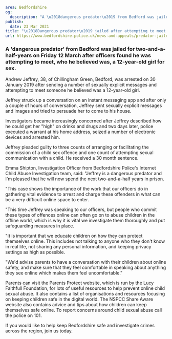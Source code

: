 ```yaml
area: Bedfordshire
og:
  description: "A \u2018dangerous predator\u2019 from Bedford was jailed for two-and-a-half-years on Friday 12 March after officers found he was attempting to meet, who he believed was, a 12-year-old girl for sex."
publish:
  date: 23 Mar 2021
title: "\u2018Dangerous predator\u2019 jailed after attempting to meet \u201812-year-old girl\u2019 for sex"
url: https://www.bedfordshire.police.uk/news-and-appeals/predator-jailed-girl-sex
```

### A 'dangerous predator' from Bedford was jailed for two-and-a-half-years on Friday 12 March after officers found he was attempting to meet, who he believed was, a 12-year-old girl for sex.

Andrew Jeffrey, 38, of Chillingham Green, Bedford, was arrested on 30 January 2019 after sending a number of sexually explicit messages and attempting to meet someone he believed was a 12-year-old girl.

Jeffrey struck up a conversation on an instant messaging app and after only a couple of hours of conversation, Jeffrey sent sexually explicit messages and images and tried to persuade her to come to his house.

Investigators became increasingly concerned after Jeffrey described how he could get her "high" on drinks and drugs and two days later, police executed a warrant at his home address, seized a number of electronic devices and arrested him.

Jeffrey pleaded guilty to three counts of arranging or facilitating the commission of a child sex offence and one count of attempting sexual communication with a child. He received a 30 month sentence.

Emma Shipton, Investigation Officer from Bedfordshire Police's Internet Child Abuse Investigation team, said: "Jeffrey is a dangerous predator and I'm pleased that he will now spend the next two-and-a-half years in prison.

"This case shows the importance of the work that our officers do in gathering vital evidence to arrest and charge these offenders in what can be a very difficult online space to enter.

"This time Jeffrey was speaking to our officers, but people who commit these types of offences online can often go on to abuse children in the offline world, which is why it is vital we investigate them thoroughly and put safeguarding measures in place.

"It is important that we educate children on how they can protect themselves online. This includes not talking to anyone who they don't know in real life, not sharing any personal information, and keeping privacy settings as high as possible.

"We'd advise parents to have a conversation with their children about online safety, and make sure that they feel comfortable in speaking about anything they see online which makes them feel uncomfortable."

Parents can visit the Parents Protect website, which is run by the Lucy Faithfull Foundation, for lots of useful resources to help prevent online child sexual abuse. It also contains a list of organisations and resources focusing on keeping children safe in the digital world. The NSPCC Share Aware website also contains advice and tips about how children can keep themselves safe online. To report concerns around child sexual abuse call the police on 101.

If you would like to help keep Bedfordshire safe and investigate crimes across the region, join us today.
